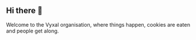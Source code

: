 ## Hi there 👋

Welcome to the Vyxal organisation, where things happen, cookies are eaten and people get along.
